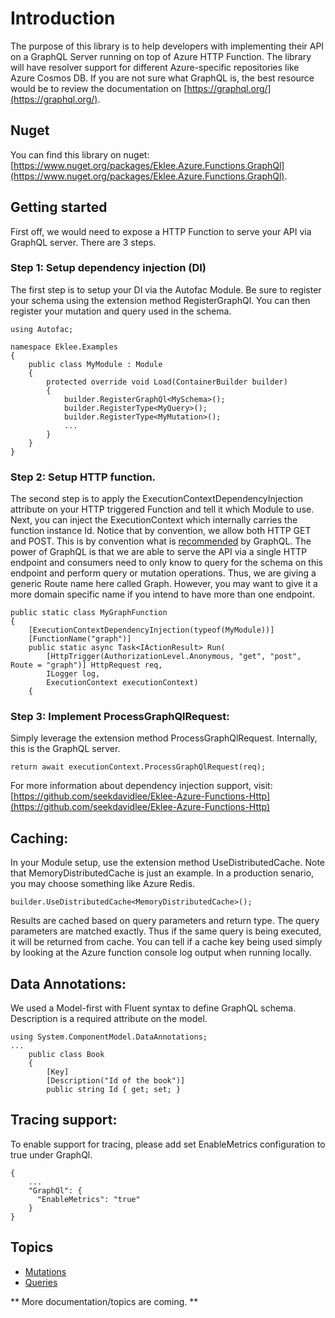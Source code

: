 # Introduction

The purpose of this library is to help developers with implementing their API on a GraphQL Server running on top of Azure HTTP Function. The library will have resolver support for different Azure-specific repositories like Azure Cosmos DB. If you are not sure what GraphQL is, the best resource would be to review the documentation on [https://graphql.org/](https://graphql.org/).

## Nuget

You can find this library on nuget: [https://www.nuget.org/packages/Eklee.Azure.Functions.GraphQl](https://www.nuget.org/packages/Eklee.Azure.Functions.GraphQl).

## Getting started

First off, we would need to expose a HTTP Function to serve your API via GraphQL server. There are 3 steps.

### Step 1: Setup dependency injection (DI)

The first step is to setup your DI via the Autofac Module. Be sure to register your schema using the extension method RegisterGraphQl. You can then register your mutation and query used in the schema.

```
using Autofac;

namespace Eklee.Examples
{
    public class MyModule : Module
    {
        protected override void Load(ContainerBuilder builder)
        {
            builder.RegisterGraphQl<MySchema>();
            builder.RegisterType<MyQuery>();
            builder.RegisterType<MyMutation>();
            ...
        }
    }
}
```

### Step 2: Setup HTTP function.

The second step is to apply the ExecutionContextDependencyInjection attribute on your HTTP triggered Function and tell it which Module to use. Next, you can inject the ExecutionContext which internally carries the function instance Id. Notice that by convention, we allow both HTTP GET and POST. This is by convention what is [recommended](https://graphql.org/learn/serving-over-http/) by GraphQL. The power of GraphQL is that we are able to serve the API via a single HTTP endpoint and consumers need to only know to query for the schema on this endpoint and perform query or mutation operations. Thus, we are giving a generic Route name here called Graph. However, you may want to give it a more domain specific name if you intend to have more than one endpoint.

```
public static class MyGraphFunction
{
    [ExecutionContextDependencyInjection(typeof(MyModule))]
    [FunctionName("graph")]
    public static async Task<IActionResult> Run(
        [HttpTrigger(AuthorizationLevel.Anonymous, "get", "post", Route = "graph")] HttpRequest req,
        ILogger log,
        ExecutionContext executionContext)
    {	
```

### Step 3: Implement ProcessGraphQlRequest:

Simply leverage the extension method ProcessGraphQlRequest. Internally, this is the GraphQL server.

```
return await executionContext.ProcessGraphQlRequest(req);
```

For more information about dependency injection support, visit: [https://github.com/seekdavidlee/Eklee-Azure-Functions-Http](https://github.com/seekdavidlee/Eklee-Azure-Functions-Http)

## Caching:

In your Module setup, use the extension method UseDistributedCache. Note that MemoryDistributedCache is just an example. In a production senario, you may choose something like Azure Redis.

```
builder.UseDistributedCache<MemoryDistributedCache>();
```

Results are cached based on query parameters and return type. The query parameters are matched exactly. Thus if the same query is being executed, it will be returned from cache. You can tell if a cache key being used simply by looking at the Azure function console log output when running locally.

## Data Annotations:

We used a Model-first with Fluent syntax to define GraphQL schema. Description is a required attribute on the model.

```
using System.ComponentModel.DataAnnotations;
...
    public class Book
    {
        [Key]
        [Description("Id of the book")]
        public string Id { get; set; }
```

## Tracing support:

To enable support for tracing, please add set EnableMetrics configuration to true under GraphQl.

```
{
    ...
    "GraphQl": {
      "EnableMetrics": "true" 
    } 
}
```

## Topics
- [Mutations](Documentation/Mutations.md)
- [Queries](Documentation/Queries.md)

** More documentation/topics are coming. **